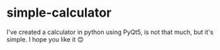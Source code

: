 # simple-calculator
I've created a calculator in python using PyQt5, is not that much, but it's simple.
I hope you like it 😊
